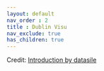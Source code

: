 ```yaml
---
layout: default
nav_order : 2
title : Dublin Visu
nav_exclude: true
has_children: true
--- 
```

<div id="observablehq-be356171"></div>
<p>Credit: <a href="https://observablehq.com/d/14be36dab42d4754">Introduction by datasile</a></p>

<link rel="stylesheet" href="https://cdn.jsdelivr.net/npm/@observablehq/inspector@5/dist/inspector.css">
<script type="module">
import {Runtime, Inspector} from "https://cdn.jsdelivr.net/npm/@observablehq/runtime@5/dist/runtime.js";
import define from "https://api.observablehq.com/d/14be36dab42d4754.js?v=4";
new Runtime().module(define, Inspector.into("#observablehq-be356171"));
</script>
